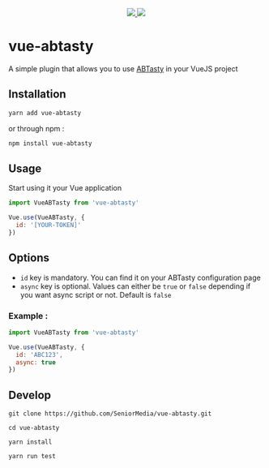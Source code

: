<p align="center">
  <a href="https://badge.fury.io/js/vue-abtasty">
   <img src="https://badge.fury.io/js/vue-abtasty.svg" />
  <a/>
  <a href="https://www.npmjs.com/package/vue-abtasty">
    <img src="https://img.shields.io/npm/dm/vue-abtasty.svg" />
  <a/>
</p>

# vue-abtasty

A simple plugin that allows you to use [ABTasty](https://www.abtasty.com/) in your VueJS project

## Installation
```bash
yarn add vue-abtasty
```

or through npm :
```bash
npm install vue-abtasty
```

## Usage
Start using it your Vue application
```js
import VueABTasty from 'vue-abtasty'

Vue.use(VueABTasty, {
  id: '[YOUR-TOKEN]'
})
```

## Options

- `id` key is mandatory. You can find it on your ABTasty configuration page
- `async` key is optional. Values can either be `true` or `false` depending if you want async script or not. Default is `false`

### Example :

```js
import VueABTasty from 'vue-abtasty'

Vue.use(VueABTasty, {
  id: 'ABC123',
  async: true
})
```

## Develop
`git clone https://github.com/SeniorMedia/vue-abtasty.git`

`cd vue-abtasty`

`yarn install`

`yarn run test`
